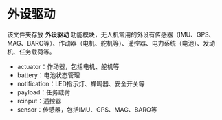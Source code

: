 # 外设驱动

该文件夹存放 **外设驱动** 功能模块，无人机常用的外设有传感器（IMU、GPS、MAG、BARO等）、作动器（电机、舵机等）、遥控器、电力系统（电池）、发动机、任务载荷等。

- actuator：作动器，包括电机、舵机等
- battery：电池状态管理
- notification：LED指示灯、蜂鸣器、安全开关等
- payload：任务载荷
- rcinput：遥控器
- sensor：传感器，包括IMU、GPS、MAG、BARO等
